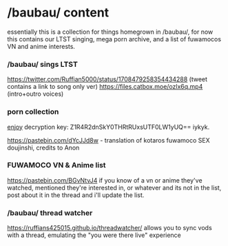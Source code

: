# /baubau/ content
essentially this is a collection for things homegrown in /baubau/, for now this contains our LTST singing, mega porn archive, and a list of fuwamocos VN and anime interests.

### /baubau/ sings LTST
https://twitter.com/Ruffian5000/status/1708479258354434288 (tweet contains a link to song only ver)
https://files.catbox.moe/ozlx6q.mp4 (intro+outro voices)

###  porn collection
[enjoy](https://mega.nz/folder/51gWhKJJ)
decryption key: Z1R4R2dnSkY0THRtRUxsUTF0LW1yUQ==
iykyk.

https://pastebin.com/dYcJJd8w - translation of kotaros fuwamoco SEX doujinshi, credits to Anon

### FUWAMOCO VN & Anime list
https://pastebin.com/BGvNtvJ4
if you know of a vn or anime they've watched, mentioned they're interested in, or whatever and its not in the list, post about it in the thread and i'll update the list.

### /baubau/ thread watcher 
https://ruffians425015.github.io/threadwatcher/
allows you to sync vods with a thread, emulating the "you were there live" experience